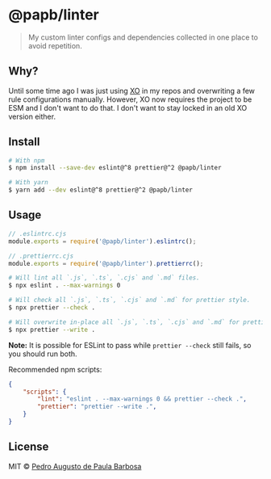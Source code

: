 # @papb/linter

> My custom linter configs and dependencies collected in one place to avoid repetition.

## Why?

Until some time ago I was just using [XO](https://github.com/xojs/xo) in my repos and overwriting a few rule configurations manually. However, XO now requires the project to be ESM and I don't want to do that. I don't want to stay locked in an old XO version either.

## Install

```bash
# With npm
$ npm install --save-dev eslint@^8 prettier@^2 @papb/linter

# With yarn
$ yarn add --dev eslint@^8 prettier@^2 @papb/linter
```

## Usage

```js
// .eslintrc.cjs
module.exports = require('@papb/linter').eslintrc();

// .prettierrc.cjs
module.exports = require('@papb/linter').prettierrc();
```

```bash
# Will lint all `.js`, `.ts`, `.cjs` and `.md` files.
$ npx eslint . --max-warnings 0

# Will check all `.js`, `.ts`, `.cjs` and `.md` for prettier style.
$ npx prettier --check .

# Will overwrite in-place all `.js`, `.ts`, `.cjs` and `.md` for prettier style.
$ npx prettier --write .
```

**Note:** It is possible for ESLint to pass while `prettier --check` still fails, so you should run both.

Recommended npm scripts:

```json
{
    "scripts": {
        "lint": "eslint . --max-warnings 0 && prettier --check .",
        "prettier": "prettier --write .",
    }
}
```

## License

MIT © [Pedro Augusto de Paula Barbosa](https://github.com/papb)
